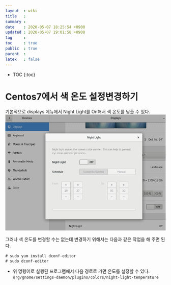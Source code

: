```yaml
---
layout  : wiki
title   : 
summary : 
date    : 2020-05-07 18:25:54 +0900
updated : 2020-05-07 19:01:58 +0900
tag     : 
toc     : true
public  : true
parent  : 
latex   : false
---
```

* TOC
{:toc}

# Centos7에서 색 온도 설정변경하기
기본적으로 displays 메뉴에서 Night Light를 On해서 색 온도를 낮출 수 있다. 
![night light](./img/centos7/nightlight.png)

그러나 색 온도를 변경할 수는 없는데 변경하기 위해서는 다음과 같은 작업을 해 주면 된다.
```centos7
# sudo yum install dconf-editor
# sudo dconf-editor
```
* 위 명령어로 실행된 프로그램에서 다음 경로로 가면 온도를 설정할 수 있다.
`org/gnome/settings-daemon/plugins/colors/night-light-temperature`



